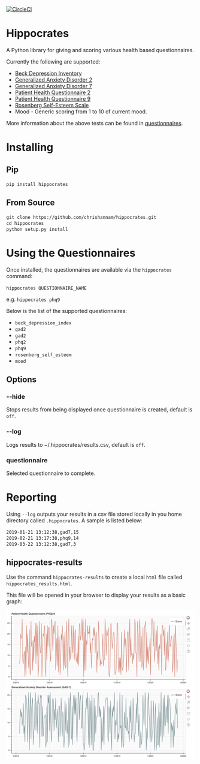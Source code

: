[![CircleCI](https://circleci.com/gh/chrishannam/hippocrates/tree/master.svg?style=svg)](https://circleci.com/gh/chrishannam/hippocrates/tree/master)

# Hippocrates
A Python library for giving and scoring various health based questionnaires.

Currently the following are supported:
* [Beck Depression Inventory](https://en.wikipedia.org/wiki/Beck_Depression_Inventory)
* [Generalized Anxiety Disorder 2](https://en.wikipedia.org/wiki/Generalized_anxiety_disorder)
* [Generalized Anxiety Disorder 7](https://en.wikipedia.org/wiki/Generalized_Anxiety_Disorder_7)
* [Patient Health Questionnaire 2](https://en.wikipedia.org/wiki/Patient_Health_Questionnaire#2-item_depression_screener)
* [Patient Health Questionnaire 9](https://en.wikipedia.org/wiki/PHQ-9)
* [Rosenberg Self-Esteem Scale](https://en.wikipedia.org/wiki/Rosenberg_self-esteem_scale)
* Mood - Generic scoring from 1 to 10 of current mood.

More information about the above tests can be found in [questionnaires](docs/questionnaires.md).

# Installing
## Pip
`pip install hippocrates`

## From Source
```
git clone https://github.com/chrishannam/hippocrates.git
cd hippocrates
python setup.py install
```


# Using the Questionnaires
Once installed, the questionnaires are available via the `hippocrates` command:

`hippocrates QUESTIONNAIRE_NAME`

e.g.
`hippocrates phq9`

Below is the list of the supported questionnaires:
* `beck_depression_index`
* `gad2`
* `gad2`
* `phq2`
* `phq9`
* `rosenberg_self_esteem`
* `mood`

## Options

### --hide
Stops results from being displayed once questionnaire is created, default is `off`.

### --log
Logs results to ~/.hippocrates/results.csv, default is `off`.

### questionnaire
Selected questionnaire to complete.


# Reporting
Using `--log` outputs your results in a csv file stored locally in you
home directory called `.hippocrates`. A sample is listed below:

```
2019-01-21 13:12:38,gad7,15
2019-02-21 13:17:38,phq9,14
2019-03-22 13:12:38,gad7,3
```

## hippocrates-results
Use the command `hippocrates-results` to create a local `html` file
called `hippocrates_results.html`.

This file will be opened in your browser to display your results as a
basic graph:

![Example results](docs/images/hippocrates-results.png)
